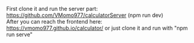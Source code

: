 First clone it and run the server part: https://github.com/VMomo977/calculatorServer (npm run dev) <br />
After you can reach the frontend here: https://vmomo977.github.io/calculator/ or just clone it and run with "npm run serve"
